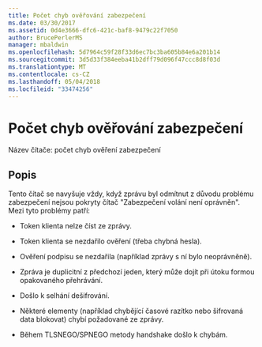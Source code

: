 ```yaml
---
title: Počet chyb ověřování zabezpečení
ms.date: 03/30/2017
ms.assetid: 0d4e3666-dfc6-421c-baf8-9479c22f7050
author: BrucePerlerMS
manager: mbaldwin
ms.openlocfilehash: 5d7964c59f28f33d6ec7bc3ba605b84e6a201b14
ms.sourcegitcommit: 3d5d33f384eeba41b2dff79d096f47ccc8d8f03d
ms.translationtype: MT
ms.contentlocale: cs-CZ
ms.lasthandoff: 05/04/2018
ms.locfileid: "33474256"
---
```

# <a name="security-validation-and-authentication-failures"></a>Počet chyb ověřování zabezpečení
Název čítače: počet chyb ověření zabezpečení  
  
## <a name="description"></a>Popis  
 Tento čítač se navyšuje vždy, když zprávu byl odmítnut z důvodu problému zabezpečení nejsou pokryty čítač "Zabezpečení volání není oprávněn". Mezi tyto problémy patří:  
  
-   Token klienta nelze číst ze zprávy.  
  
-   Token klienta se nezdařilo ověření (třeba chybná hesla).  
  
-   Ověření podpisu se nezdařila (například zprávy s ní bylo neoprávněně).  
  
-   Zpráva je duplicitní z předchozí jeden, který může dojít při útoku formou opakovaného přehrávání.  
  
-   Došlo k selhání dešifrování.  
  
-   Některé elementy (například chybějící časové razítko nebo šifrovaná data blokovat) chybí požadované ze zprávy.  
  
-   Během TLSNEGO/SPNEGO metody handshake došlo k chybám.
